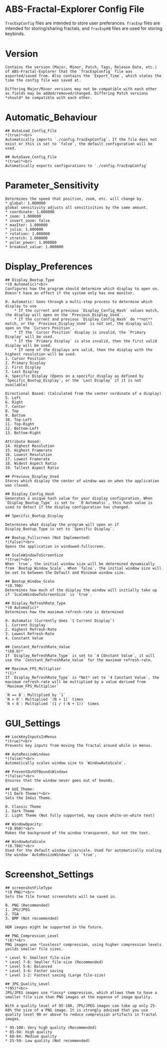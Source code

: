 # ABS-Fractal-Explorer Config File
`fracExpConfig` files are intended to store user preferances. `fracExp` files are intended for storing/sharing fractals, and `fracExpKB` files are used for storing keybinds.

# Version
	Contains the version (Major, Minor, Patch, Tags, Release Date, etc.) of ABS-Fractal-Explorer that the `fracExpConfig` file was exported/saved from. Also contains the `Export_Time`, which states the time the config file was saved at.
	
	Differing Major/Minor versions may not be compatible with each other as fields may be added/removed/changed. Differing Patch versions *should* be compatible with each other.

# Automatic_Behaviour

	## AutoLoad_Config_File 
	*(true)*<br>
	Automatically imports `./config.fracExpConfig`. If the file does not exist or this is set to `false`, the default configuration will be used.
		
	## AutoSave_Config_File
	*(true)*<br>
	Automatically exports configurations to `./config.fracExpConfig`

# Parameter_Sensitivity
	Determines the speed that position, zoom, etc. will change by.
	* global: 1.000000
	global sensitivity adjusts all sensitivities by the same amount.
	* coordinate: 1.000000
	* zoom: 1.000000
	* invert_zoom: false
	* maxIter: 1.000000
	* julia: 1.000000
	* rotation: 1.000000
	* stretch: 1.000000
	* polar_power: 1.000000
	* breakout_value: 1.000000

# Display_Preferences
	## Display_Bootup_Type
	*(0 Automatic)*<br>
	Configures how the program should determine which display to open on. Doesn't have an effect if the system only has one monitor. 
	
	0. Automatic: Goes through a multi-step process to determine which display to use
		* If the current and previous `Display_Config_Hash` values match, the display will open on the `Previous_Display_Used`.
		* If the current and previous `Display_Config_Hash` do **not** match, or the `Previous_Display_Used` is not set, the display will open on the `Cursors Position`.
		* If the `Cursor Position` display is invalid, the `Primary Display` will be used.
		* If the `Primary Display` is also invalid, then the first valid display will be used.
		* If none of the displays are valid, then the display with the highest resolution will be used.
	1. Cursor Position
	2. Primary Display
	2. First Display
	3. Last Display
	4. Specific Display (Opens on a specific display as defined by `Specific_Bootup_Display`, or the `Last Display` if it is not available)
	
	Directional Based: (Calculated from the center cordinate of a display)
	5. Left
	6. Right
	7. Center
	8. Top
	9. Bottom
	10. Top-Left
	11. Top-Right
	12. Bottom-Left
	13. Bottom-Right
	
	Attribute Based:
	14. Highest Resolution
	15. Highest Framerate
	16. Lowest Resolution
	17. Lowest Framerate
	18. Widest Aspect Ratio
	19. Tallest Aspect Ratio
	
	## Previous_Display_Used
	Stores which display the center of window was on when the application was closed.
	
	## Display_Config_Hash
	Generates a unique hash value for your display configuration. When `Display_Bootup_Type` is set to  `0 Automatic`, this hash value is used to detect if the display configuration has changed.
	
	## Specific_Bootup_Display
	
	Determines what display the program will open on if Display_Bootup_Type is set to `Specific Display`.
	
	## Bootup_Fullscreen (Not Implemented)
	*(false)*<br>
	Opens the application in windowed-fullscreen.
	
	## ScaleWindowToScreenSize
	*(true)*<br>
	When `true`, the initial window size will be determined dynamically from `Bootup_Window_Scale`. When `false`, the initial window size will be set to between the Default and Minimum window size.
	
	## Bootup_Window_Scale
	*(0.700)
	Determines how much of the display the window will initially take up if `ScaleWindowToScreenSize` is `true`.
	
	## Display_RefreshRate_Type
	*(0 Automatic)*
	Determines how the maximum refresh-rate is determined
	
	0. Automatic (Currently does `1 Current Display`)
	1. Current Display
	2. Highest Refresh-Rate
	3. Lowest Refresh-Rate
	4. Constant Value
	
	## Constant_RefreshRate_Value
	*(60.0)*
	If `Display_RefreshRate_Type` is set to `4 COnstant Value`, it will use the `Constant_RefreshRate_Value` for the maximum refresh-rate.
	
	## Maximum_FPS_Multiplier
	*(1)*
	If `Display_RefreshRate_Type` is *Not* set to `4 Constant Value`, the maximum refresh-rate will be multiplied by a value derived from `Maximum_FPS_Multiplier`
	
	`N == 0`: Multiplied by `1` 
	`N > 0`: Multiplied `(N + 1)` times
	`N < 0`: Multiplied `(1 / (-N + 1))` times

# GUI_Settings
	## LockKeyInputsInMenus
	*(true)*<br>
	Prevents key inputs from moving the fractal around while in menus.
	
	## AutoResizeWindows
	*(false)*<br>
	Automatically scales window size to `WindowAutoScale`.
	
	## PreventOutOfBoundsWindows
	*(false)*<br>
	Ensures that the window never goes out of bounds.
	
	## GUI_Theme:
	*(1 Dark Theme)*<br>
	Sets the ImGui Theme.
	
	0. Classic Theme
	1. Dark Theme
	2. Light Theme (Not fully supported, may cause white-on-white text)
	
	## WindowOpacity:
	*(0.950)*<br>
	Makes the background of the window transparent, but not the text.
	
	## WindowAutoScale
	*(0.700)*<br>
	Used for the default window size/scale. Used for automatically scaling the window `AutoResizeWindows` is `true`, 

# Screenshot_Settings
	## screenshotFileType
	*(0 PNG)*<br>
	Sets the file format screenshots will be saved in.
	
	0. PNG (Recommended)
	1. JPG/JPEG
	2. TGA
	3. BMP (Not recommended)
	
	HDR images might be supported in the future.
	
	## PNG_Compression_Level
	*(8)*<br>
	PNG images use *lossless* compression, using higher compression levels yeilds smaller file sizes.
	
	* Level 9: Smallest file-size
	* Level 7-8: Smaller file-size (Recommended)
	* Level 5-6: Balanced
	* Level 3-4: Faster saving
	* Level 1-2: Fastest saving (Large file-size)
	
	## JPG_Quality_Level
	*(95)*<br>
	JPG/JPEG images use *lossy* compression, which allows them to have a smaller file size than PNG images at the expense of image quality.
	
	With a quality level of 95-100, JPG/JPEG images can take up only 25-60% the size of a PNG image. It is strongly advised that you use quality level 90 or above to reduce compression artifacts in fractal images.
	
	* 95-100: Very high quality (Recommended)
	* 85-94: High quality
	* 60-84: Medium quality
	* 25-59: Low quality (Not recommended)
	